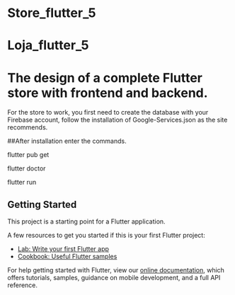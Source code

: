 # Store_flutter_5
# Loja_flutter_5

# The design of a complete Flutter store with frontend and backend.
For the store to work, you first need to create the database with your Firebase account, follow the installation of Google-Services.json as the site recommends.


##After installation enter the commands.

flutter pub get

flutter doctor

flutter run

## Getting Started


This project is a starting point for a Flutter application.

A few resources to get you started if this is your first Flutter project:

- [Lab: Write your first Flutter app](https://flutter.dev/docs/get-started/codelab)
- [Cookbook: Useful Flutter samples](https://flutter.dev/docs/cookbook)

For help getting started with Flutter, view our
[online documentation](https://flutter.dev/docs), which offers tutorials,
samples, guidance on mobile development, and a full API reference.
